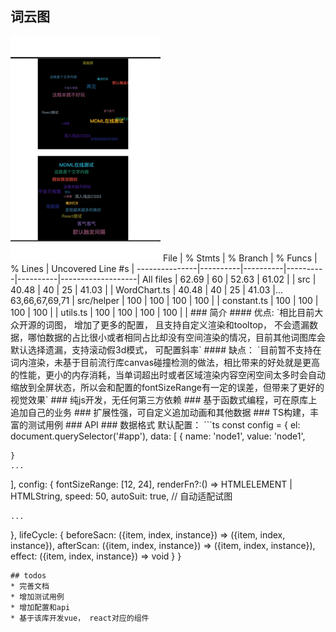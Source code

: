 ##  词云图
<img src="./demo.gif">
File           |  % Stmts | % Branch |  % Funcs |  % Lines | Uncovered Line #s |
---------------|----------|----------|----------|----------|-------------------|
All files      |    62.69 |       60 |    52.63 |    61.02 |                   |
 src           |    40.48 |       40 |       25 |    41.03 |                   |
  WordChart.ts |    40.48 |       40 |       25 |    41.03 |... 63,66,67,69,71 |
 src/helper    |      100 |      100 |      100 |      100 |                   |
  constant.ts  |      100 |      100 |      100 |      100 |                   |
  utils.ts     |      100 |      100 |      100 |      100 |                   |
### 简介
#### 优点:
 `相比目前大众开源的词图， 增加了更多的配置， 且支持自定义渲染和tooltop， 不会遗漏数据，哪怕数据的占比很小或者相同占比却没有空间渲染的情况，目前其他词图库会默认选择遗漏，支持滚动假3d模式， 可配置斜率`
#### 缺点：
 `目前暂不支持在词内渲染，未基于目前流行库canvas碰撞检测的做法，相比带来的好处就是更高的性能，更小的内存消耗，当单词超出时或者区域渲染内容空闲空间太多时会自动缩放到全屏状态，所以会和配置的fontSizeRange有一定的误差，但带来了更好的视觉效果`
### 纯js开发，无任何第三方依赖
### 基于函数式编程，可在原库上追加自己的业务
### 扩展性强，可自定义追加动画和其他数据
### TS构建，丰富的测试用例
### API
### 数据格式
默认配置：
```ts
const config = {
  el: document.querySelector('#app'),
  data: [
    {
      name: 'node1',
      value: 'node1',

    }
    ...
  ],
  config: {
    fontSizeRange: [12, 24],
    renderFn?:() => HTMLELEMENT | HTMLString,
    speed: 50,
    autoSuit: true, // 自动适配试图
    
    ...
  },
  lifeCycle: {
    beforeSacn: ({item, index, instance}) => ({item, index, instance}),
    afterScan: ({item, index, instance}) => ({item, index, instance}),
    effect: ({item, index, instance}) => void
  }
}
```
## todos
* 完善文档
* 增加测试用例
* 增加配置和api
* 基于该库开发vue， react对应的组件
